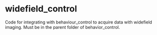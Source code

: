 # widefield_control
Code for integrating with behaviour_control to acquire data with widefield imaging. Must be in the parent folder of behavior_control.
